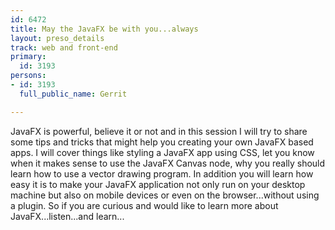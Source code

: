 ```yaml
---
id: 6472
title: May the JavaFX be with you...always
layout: preso_details
track: web and front-end
primary:
  id: 3193
persons:
- id: 3193
  full_public_name: Gerrit

---
```

JavaFX is powerful, believe it or not and in this session I will try to share some tips and tricks that might
help you creating your own JavaFX based apps. I will cover things like styling a JavaFX app using CSS, let you know
when it makes sense to use the JavaFX Canvas node, why you really should learn how to use a vector drawing program.
In addition you will learn how easy it is to make your JavaFX application not only run on your desktop machine but also
on mobile devices or even on the browser...without using a plugin.
So if you are curious and would like to learn more about JavaFX...listen...and learn...